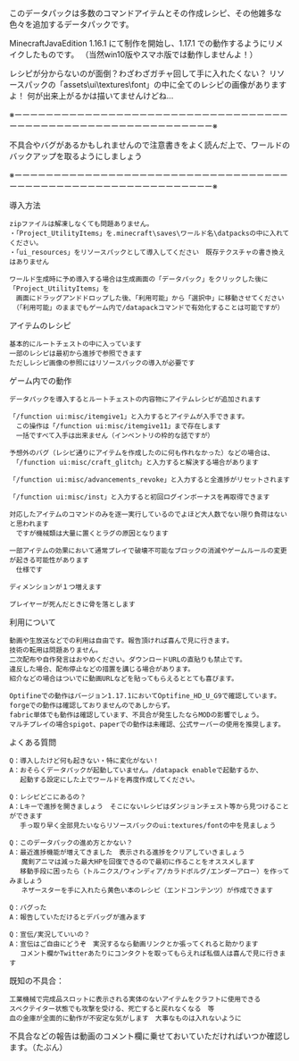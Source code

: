 このデータパックは多数のコマンドアイテムとその作成レシピ、その他雑多な色々を追加するデータパックです。

MinecraftJavaEdition 1.16.1 にて制作を開始し、1.17.1 での動作するようにリメイクしたものです。
（当然win10版やスマホ版では動作しませんよ！）

レシピが分からないのが面倒？わざわざガチャ回して手に入れたくない？
リソースパックの「assets\ui\textures\font」の中に全てのレシピの画像がありますよ！
何が出来上がるかは描いてませんけどね...

※ーーーーーーーーーーーーーーーーーーーーーーーーーーーーーーーーーーーーーーーーーーーーーーーーーーーーーーーーーーーーー※

不具合やバグがあるかもしれませんので注意書きをよく読んだ上で、ワールドのバックアップを取るようにしましょう

※ーーーーーーーーーーーーーーーーーーーーーーーーーーーーーーーーーーーーーーーーーーーーーーーーーーーーーーーーーーーーー※

導入方法

	zipファイルは解凍しなくても問題ありません。
	・「Project_UtilityItems」を.minecraft\saves\ワールド名\datpacksの中に入れてください。
	・「ui_resources」をリソースパックとして導入してください　既存テクスチャの書き換えはありません

	ワールド生成時に予め導入する場合は生成画面の「データパック」をクリックした後に「Project_UtilityItems」を
	　画面にドラッグアンドドロップした後、「利用可能」から「選択中」に移動させてください
	　（「利用可能」のままでもゲーム内で/datapackコマンドで有効化することは可能ですが）


アイテムのレシピ

	基本的にルートチェストの中に入っています
	一部のレシピは最初から進捗で参照できます
	ただしレシピ画像の参照にはリソースパックの導入が必要です
	

ゲーム内での動作

	データパックを導入するとルートチェストの内容物にアイテムレシピが追加されます

	「/function ui:misc/itemgive1」と入力するとアイテムが入手できます。
	　この操作は「/function ui:misc/itemgive11」まで存在します
	　一括ですべて入手は出来ません（インベントリの枠的な話ですが）

	予想外のバグ（レシピ通りにアイテムを作成したのに何も作れなかった）などの場合は、
	　「/function ui:misc/craft_glitch」と入力すると解決する場合があります

	「/function ui:misc/advancements_revoke」と入力すると全進捗がリセットされます

	「/function ui:misc/inst」と入力すると初回ログインボーナスを再取得できます

	対応したアイテムのコマンドのみを逐一実行しているのでよほど大人数でない限り負荷はないと思われます
	　ですが機械類は大量に置くとラグの原因となります

	一部アイテムの効果において通常プレイで破壊不可能なブロックの消滅やゲームルールの変更が起きる可能性があります
	　仕様です

	ディメンションが１つ増えます

	プレイヤーが死んだときに骨を落とします


利用について

	動画や生放送などでの利用は自由です。報告頂ければ喜んで見に行きます。
	技術の転用は問題ありません。
	二次配布や自作発言はおやめください。ダウンロードURLの直貼りも禁止です。
	違反した場合、配布停止などの措置を講じる場合があります。
	紹介などの場合はついでに動画URLなどを貼ってもらえるととても喜びます。

	Optifineでの動作はバージョン1.17.1においてOptifine_HD_U_G9で確認しています。
	forgeでの動作は確認しておりませんのであしからず。
	fabric単体でも動作は確認しています、不具合が発生したならMODの影響でしょう。
	マルチプレイの場合spigot、paperでの動作は未確認、公式サーバーの使用を推奨します。


よくある質問

	Q：導入したけど何も起きない・特に変化がない！
	A：おそらくデータパックが起動していません。/datapack enableで起動するか、
	 　起動する設定にした上でワールドを再度作成してください。

	Q：レシピどこにあるの？
	A：Lキーで進捗を開きましょう　そこにないレシピはダンジョンチェスト等から見つけることができます
	 　手っ取り早く全部見たいならリソースパックのui:textures/fontの中を見ましょう

	Q：このデータパックの進め方とかない？
	A：最近進捗機能が増えてきました　表示される進捗をクリアしていきましょう
	   魔剣アニマは減った最大HPを回復できるので最初に作ることをオススメします
	 　移動手段に困ったら（トルニクス/ウィンディア/カラドボルグ/エンダーアロー）を作ってみましょう
	   ネザースターを手に入れたら黄色い本のレシピ（エンドコンテンツ）が作成できます

	Q：バグった
	A：報告していただけるとデバッグが進みます

	Q：宣伝/実況していいの？
	A：宣伝はご自由にどうぞ　実況するなら動画リンクとか張ってくれると助かります
	 　コメント欄かTwitterあたりにコンタクトを取ってもらえれば私個人は喜んで見に行きます

	
既知の不具合：

	工業機械で完成品スロットに表示される実体のないアイテムをクラフトに使用できる
	スペクテイター状態でも攻撃を受ける、死亡すると戻れなくなる　等
	血の金庫が全面的に動作が不安定な気がします　大事なものは入れないように


不具合などの報告は動画のコメント欄に乗せておいていただければいつか確認します。（たぶん）
